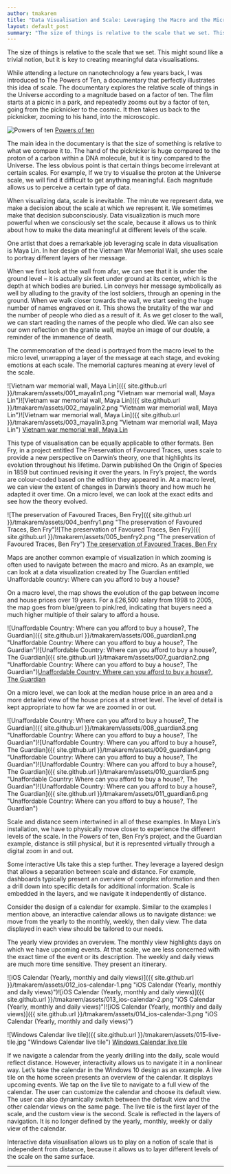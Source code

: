 ```yaml
---
author: tmakarem
title: "Data Visualisation and Scale: Leveraging the Macro and the Micro"
layout: default_post
summary: "The size of things is relative to the scale that we set. This might sound like a trivial notion, but it is key to creating meaningful data visualisations."
---
```

The size of things is relative to the scale that we set. This might sound like a trivial notion, but it is key to creating meaningful data visualisations.

While attending a lecture on nanotechnology a few years back, I was introduced to The Powers of Ten, a documentary that perfectly illustrates this idea of scale. The documentary explores the relative scale of things in the Universe according to a magnitude based on a factor of ten. The film starts at a picnic in a park, and repeatedly zooms out by a factor of ten, going from the picknicker to the cosmic. It then takes us back to the picknicker, zooming to his hand, into the microscopic.

![Powers of ten]({{site.github.url}}/tmakarem/assets/000_powers-of-ten.png "Powers of ten")
[Powers of ten](https://www.youtube.com/watch?v=0fKBhvDjuy0)

The main idea in the documentary is that the size of something is relative to what we compare it to. The hand of the picknicker is huge compared to the proton of a carbon within a DNA molecule, but it is tiny compared to the Universe. The less obvious point is that certain things become irrelevant at certain scales. For example, If we try to visualise the proton at the Universe scale, we will find it difficult to get anything meaningful. Each magnitude allows us to perceive a certain type of data.

When visualizing data, scale is inevitable. The minute we represent data, we make a decision about the scale at which we represent it. We sometimes make that decision subconsciously. Data visualization is much more powerful when we consciously set the scale, because it allows us to think about how to make the data meaningful at different levels of the scale.

One artist that does a remarkable job leveraging scale in data visualisation is Maya Lin. In her design of the Vietnam War Memorial Wall, she uses scale to portray different layers of her message.

When we first look at the wall from afar, we can see that it is under the ground level – it is actually six feet under ground at its center, which is the depth at which bodies are buried. Lin conveys her message symbolically as well by alluding to the gravity of the lost soldiers, through an opening in the ground. When we walk closer towards the wall, we start seeing the huge number of names engraved on it. This shows the brutality of the war and the number of people who died as a result of it. As we get closer to the wall, we can start reading the names of the people who died. We can also see our own reflection on the granite wall, maybe an image of our double, a reminder of the immanence of death.

The commemoration of the dead is portrayed from the macro level to the micro level, unwrapping a layer of the message at each stage, and evoking emotions at each scale. The memorial captures meaning at every level of the scale.

![Vietnam war memorial wall, Maya Lin]({{ site.github.url }}/tmakarem/assets/001_mayalin1.png "Vietnam war memorial wall, Maya Lin")![Vietnam war memorial wall, Maya Lin]({{ site.github.url }}/tmakarem/assets/002_mayalin2.png "Vietnam war memorial wall, Maya Lin")![Vietnam war memorial wall, Maya Lin]({{ site.github.url }}/tmakarem/assets/003_mayalin3.png "Vietnam war memorial wall, Maya Lin")
[Vietnam war memorial wall, Maya Lin](http://www.mayalin.com/)

This type of visualisation can be equally applicable to other formats. Ben Fry, in a project entitled The Preservation of Favoured Traces, uses scale to provide a new perspective on Darwin’s theory, one that highlights its evolution throughout his lifetime. Darwin published On the Origin of Species in 1859 but continued revising it over the years. In Fry’s project, the words are colour-coded based on the edition they appeared in. At a macro level, we can view the extent of changes in Darwin’s theory and how much he adapted it over time. On a micro level, we can look at the exact edits and see how the theory evolved.

![The preservation of Favoured Traces, Ben Fry]({{ site.github.url }}/tmakarem/assets/004_benfry1.png "The preservation of Favoured Traces, Ben Fry")![The preservation of Favoured Traces, Ben Fry]({{ site.github.url }}/tmakarem/assets/005_benfry2.png "The preservation of Favoured Traces, Ben Fry")
[The preservation of Favoured Traces, Ben Fry](https://fathom.info/traces/)

Maps are another common example of visualization in which zooming is often used to navigate between the macro and micro. As an example, we can look at a data visualization created by The Guardian entitled Unaffordable country: Where can you afford to buy a house?

On a macro level, the map shows the evolution of the gap between income and house prices over 19 years. For a £26,500 salary from 1998 to 2005, the map goes from blue/green to pink/red, indicating that buyers need a much higher multiple of their salary to afford a house.

![Unaffordable Country: Where can you afford to buy a house?, The Guardian]({{ site.github.url }}/tmakarem/assets/006_guardian1.png "Unaffordable Country: Where can you afford to buy a house?, The Guardian")![Unaffordable Country: Where can you afford to buy a house?, The Guardian]({{ site.github.url }}/tmakarem/assets/007_guardian2.png "Unaffordable Country: Where can you afford to buy a house?, The Guardian")[Unaffordable Country: Where can you afford to buy a house?, The Guardian](http://www.theguardian.com/society/ng-interactive/2015/sep/02/unaffordable-country-where-can-you-afford-to-buy-a-house)

On a micro level, we can look at the median house price in an area and a more detailed view of the house prices at a street level. The level of detail is kept appropriate to how far we are zoomed in or out.

![Unaffordable Country: Where can you afford to buy a house?, The Guardian]({{ site.github.url }}/tmakarem/assets/008_guardian3.png "Unaffordable Country: Where can you afford to buy a house?, The Guardian")![Unaffordable Country: Where can you afford to buy a house?, The Guardian]({{ site.github.url }}/tmakarem/assets/009_guardian4.png "Unaffordable Country: Where can you afford to buy a house?, The Guardian")![Unaffordable Country: Where can you afford to buy a house?, The Guardian]({{ site.github.url }}/tmakarem/assets/010_guardian5.png "Unaffordable Country: Where can you afford to buy a house?, The Guardian")![Unaffordable Country: Where can you afford to buy a house?, The Guardian]({{ site.github.url }}/tmakarem/assets/011_guardian6.png "Unaffordable Country: Where can you afford to buy a house?, The Guardian")

Scale and distance seem intertwined in all of these examples. In Maya Lin’s installation, we have to physically move closer to experience the different levels of the scale. In the Powers of ten, Ben Fry’s project, and the Guardian example, distance is still physical, but it is represented virtually through a digital zoom in and out.

Some interactive UIs take this a step further. They leverage a layered design that allows a separation between scale and distance. For example, dashboards typically present an overview of complex information and then a drill down into specific details for additional information. Scale is embedded in the layers, and we navigate it independently of distance.

Consider the design of a calendar for example. Similar to the examples I mention above, an interactive calendar allows us to navigate distance: we move from the yearly to the monthly, weekly, then daily view. The data displayed in each view should be tailored to our needs.

The yearly view provides an overview. The monthly view highlights days on which we have upcoming events. At that scale, we are less concerned with the exact time of the event or its description. The weekly and daily views are much more time sensitive. They present an itinerary.

![iOS Calendar (Yearly, monthly and daily views)]({{ site.github.url }}/tmakarem/assets/012_ios-calendar-1.png "iOS Calendar (Yearly, monthly and daily views)")![iOS Calendar (Yearly, monthly and daily views)]({{ site.github.url }}/tmakarem/assets/013_ios-calendar-2.png "iOS Calendar (Yearly, monthly and daily views)")![iOS Calendar (Yearly, monthly and daily views)]({{ site.github.url }}/tmakarem/assets/014_ios-calendar-3.png "iOS Calendar (Yearly, monthly and daily views)")

![Windows Calendar live tile]({{ site.github.url }}/tmakarem/assets/015-live-tile.jpg "Windows Calendar live tile")
[Windows Calendar live tile](http://winsupersite.com/site-files/winsupersite.com/files/archive/winsupersite.com/content/content/142698/tile.jpg)

If we navigate a calendar from the yearly drilling into the daily, scale would reflect distance. However, interactivity allows us to navigate it in a nonlinear way. Let’s take the calendar in the Windows 10 design as an example. A live tile on the home screen presents an overview of the calendar. It displays upcoming events. We tap on the live tile to navigate to a full view of the calendar. The user can customize the calendar and choose its default view. The user can also dynamically switch between the default view and the other calendar views on the same page. The live tile is the first layer of the scale, and the custom view is the second. Scale is reflected in the layers of navigation. It is no longer defined by the yearly, monthly, weekly or daily view of the calendar.

Interactive data visualisation allows us to play on a notion of scale that is independent from distance, because it allows us to layer different levels of the scale on the same surface.

---
